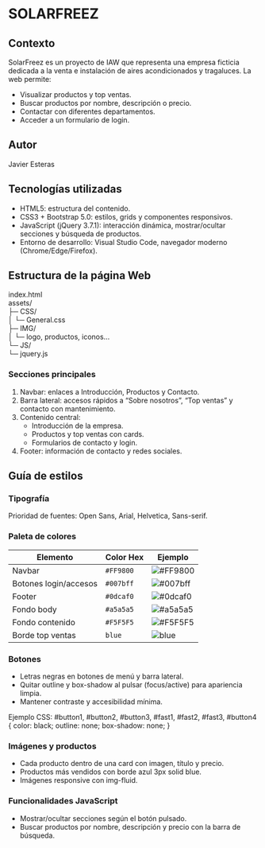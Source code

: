 # SOLARFREEZ

## Contexto
SolarFreez es un proyecto de IAW que representa una empresa ficticia dedicada a la venta e instalación de aires acondicionados y tragaluces. La web permite:  
- Visualizar productos y top ventas.  
- Buscar productos por nombre, descripción o precio.  
- Contactar con diferentes departamentos.  
- Acceder a un formulario de login.  

## Autor
Javier Esteras  

## Tecnologías utilizadas
- HTML5: estructura del contenido.  
- CSS3 + Bootstrap 5.0: estilos, grids y componentes responsivos.  
- JavaScript (jQuery 3.7.1): interacción dinámica, mostrar/ocultar secciones y búsqueda de productos.  
- Entorno de desarrollo: Visual Studio Code, navegador moderno (Chrome/Edge/Firefox).  

## Estructura de la página Web

index.html  
assets/  
 ├─ CSS/  
 │   └─ General.css  
 ├─ IMG/  
 │   └─ logo, productos, iconos...  
 └─ JS/  
     └─ jquery.js  

### Secciones principales
1. Navbar: enlaces a Introducción, Productos y Contacto.  
2. Barra lateral: accesos rápidos a “Sobre nosotros”, “Top ventas” y contacto con mantenimiento.  
3. Contenido central:  
   - Introducción de la empresa.  
   - Productos y top ventas con cards.  
   - Formularios de contacto y login.  
4. Footer: información de contacto y redes sociales.  

## Guía de estilos

### Tipografía
Prioridad de fuentes: Open Sans, Arial, Helvetica, Sans-serif.  

### Paleta de colores
| Elemento | Color Hex | Ejemplo |
|----------|-----------|---------|
| Navbar | `#FF9800` | ![#FF9800](https://via.placeholder.com/40x20/FF9800/000000?text=+) |
| Botones login/accesos | `#007bff` | ![#007bff](https://via.placeholder.com/40x20/007bff/000000?text=+) |
| Footer | `#0dcaf0` | ![#0dcaf0](https://via.placeholder.com/40x20/0dcaf0/000000?text=+) |
| Fondo body | `#a5a5a5` | ![#a5a5a5](https://via.placeholder.com/40x20/a5a5a5/000000?text=+) |
| Fondo contenido | `#F5F5F5` | ![#F5F5F5](https://via.placeholder.com/40x20/F5F5F5/000000?text=+) |
| Borde top ventas | `blue` | ![blue](https://via.placeholder.com/40x20/0000FF/FFFFFF?text=+) |

### Botones
- Letras negras en botones de menú y barra lateral.  
- Quitar outline y box-shadow al pulsar (focus/active) para apariencia limpia.  
- Mantener contraste y accesibilidad mínima.  

Ejemplo CSS:
#button1, #button2, #button3, #fast1, #fast2, #fast3, #button4 {
    color: black;
    outline: none;
    box-shadow: none;
}

### Imágenes y productos
- Cada producto dentro de una card con imagen, título y precio.  
- Productos más vendidos con borde azul 3px solid blue.  
- Imágenes responsive con img-fluid.  

### Funcionalidades JavaScript
- Mostrar/ocultar secciones según el botón pulsado.  
- Buscar productos por nombre, descripción y precio con la barra de búsqueda.  